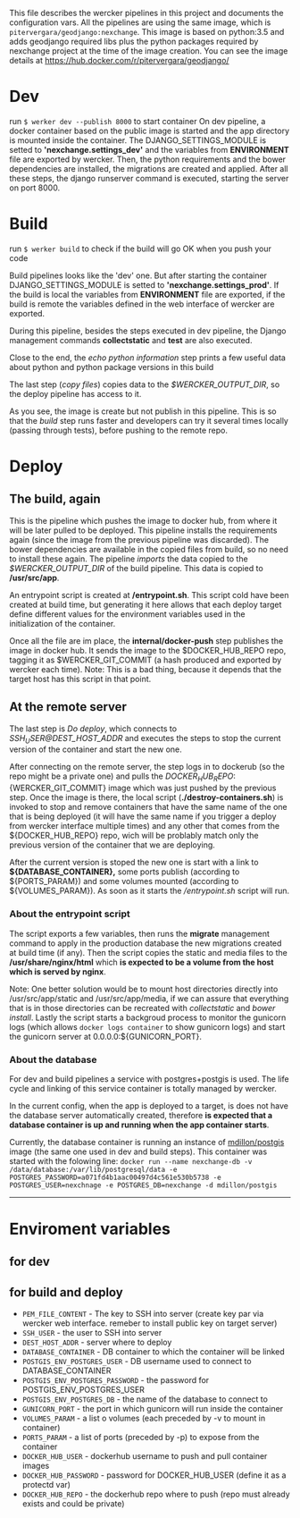 This file describes the wercker pipelines in this project and documents the configuration vars. All the pipelines are using the same image, which is `pitervergara/geodjango:nexchange`. This image is based on python:3.5 and adds geodjango required libs plus the python packages required by nexchange project at the time of the image creation. You can see the image details at https://hub.docker.com/r/pitervergara/geodjango/

# Dev #
run `$ werker dev --publish 8000` to start container
On dev pipeline, a docker container based on the public image is started and the app directory is mounted inside the container. The DJANGO_SETTINGS_MODULE is setted to **'nexchange.settings_dev'** and the variables from **ENVIRONMENT** file are exported by wercker. Then, the python requirements and the bower dependencies are installed, the migrations are created and applied. After all these steps, the django runserver command is executed, starting the server on port 8000.

# Build #
run `$ werker build` to check if the build will go OK when you push your code

Build pipelines looks like the 'dev' one. But after starting the container DJANGO_SETTINGS_MODULE is setted to **'nexchange.settings_prod'**. If the build is local the variables from  **ENVIRONMENT** file are exported, if the build is remote the variables defined in the web interface of wercker are exported.

During this pipeline, besides the steps executed in dev pipeline, the Django management commands **collectstatic** and **test** are also executed.

Close to the end, the *echo python information* step prints a few useful data about python and python package versions in this build

The last step (_copy files_) copies data to the  _$WERCKER_OUTPUT_DIR_, so the deploy pipeline has access to it.

As you see, the image is create but not publish in this pipeline. This is so that the _build_ step runs faster and developers can try it several times locally (passing through tests), before pushing to the remote repo.

# Deploy #
## The build, again ##
This is the pipeline which pushes the image to docker hub, from where it will be later pulled to be deployed.
This pipeline installs the requirements again (since the image from the previous pipeline was discarded). The bower dependencies are available in the copied files from build, so no need to install these again.
The pipeline *imports* the data copied to the  _$WERCKER_OUTPUT_DIR_ of the build pipeline. This data is copied to **/usr/src/app**.


An entrypoint script is created at **/entrypoint.sh**. This script cold have been created at build time, but generating it here allows that each deploy target define different values for the environment variables used in the initialization of the container.


Once all the file are im place, the **internal/docker-push** step publishes the image in docker hub. It sends the image to the $DOCKER_HUB_REPO repo, tagging it as $WERCKER_GIT_COMMIT (a hash produced and exported by wercker each time).
Note: This is a bad thing, because it depends that the target host has this script in that point.

## At the remote server ##
The last step is *Do deploy*, which connects to *$SSH_USER@$DEST_HOST_ADDR* and executes the steps to stop the current version of the container and start the new one.

After connecting on the remote server, the step logs in to dockerub (so the repo might be a private one) and pulls the ${DOCKER_HUB_REPO}:${WERCKER_GIT_COMMIT} image which was just pushed by the previous step.
Once the image is there, the local script (**./destroy-containers.sh**) is invoked to stop and remove containers that have the same name of the one that is being deployed (it will have the same name if you trigger a deploy from wercker interface multiple times) and any other that comes from the ${DOCKER_HUB_REPO} repo, wich will be problably match only the previous version of the container that we are deploying.

After the current version is stoped the new one is start with a link to **${DATABASE_CONTAINER},** some ports publish (according to ${PORTS_PARAM}) and some volumes mounted (according to ${VOLUMES_PARAM}). As soon as it starts the */entrypoint.sh* script will run.

### About the entrypoint script ###
The script exports a few variables, then runs the **migrate** management command to apply in the production database the new migrations created at build time (if any). Then the script copies the static and media files to the **/usr/share/nginx/html** which **is expected to be a volume from the host which is served by nginx**.

Note: One better solution would be to mount host directories directly into /usr/src/app/static and /usr/src/app/media, if we can assure that everything that is in those directories can be recreated with *collectstatic* and *bower install*.
Lastly the script starts a backgroud process to monitor the gunicorn logs (which allows `docker logs container` to show gunicorn logs) and start the gunicorn server at 0.0.0.0:${GUNICORN_PORT}.


### About the database ###
For dev and build pipelines a service with postgres+postgis is used. The life cycle and linking of this service container is totally managed by wercker.

In the current config, when the app is deployed to a target, is does not have the database server automatically created, therefore **is expected that a database container is up and running  when the app container starts**.

Currently, the database container is running an instance of [mdillon/postgis](https://hub.docker.com/r/mdillon/postgis/) image (the same one used in dev and build steps). This container was started with the folowing line:
`docker run --name nexchange-db -v /data/database:/var/lib/postgresql/data -e POSTGRES_PASSWORD=a071fd4b1aac00497d4c561e530b5738 -e POSTGRES_USER=nexchnage -e POSTGRES_DB=nexchange -d mdillon/postgis`

----
# Enviroment variables #
## for dev ##

## for build and deploy ##
- `PEM_FILE_CONTENT` - The key to SSH into server (create key par via wercker web interface. remeber to install public key on target server)
- `SSH_USER` - the user to SSH into server
- `DEST_HOST_ADDR` - server where to deploy 
- `DATABASE_CONTAINER` - DB container to which the container will be linked
- `POSTGIS_ENV_POSTGRES_USER` - DB username used to connect to DATABASE_CONTAINER
- `POSTGIS_ENV_POSTGRES_PASSWORD` - the password for POSTGIS_ENV_POSTGRES_USER
- `POSTGIS_ENV_POSTGRES_DB` - the name of the database to connect to
- `GUNICORN_PORT` - the port in which gunicorn will run inside the container 
- `VOLUMES_PARAM` - a list o volumes (each preceded by -v to mount in container)
- `PORTS_PARAM` - a list of ports (preceded by -p) to expose from the container 
- `DOCKER_HUB_USER` - dockerhub username to push and pull container images
- `DOCKER_HUB_PASSWORD` - password for DOCKER_HUB_USER (define it as a protectd var)
- `DOCKER_HUB_REPO` - the dockerhub repo where to push (repo must already exists and could be  private)